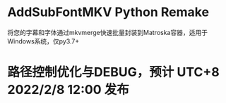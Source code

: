 # AddSubFontMKV Python Remake
将您的字幕和字体通过mkvmerge快速批量封装到Matroska容器，适用于Windows系统，仅py3.7+
# 路径控制优化与DEBUG，预计 UTC+8 2022/2/8 12:00 发布
